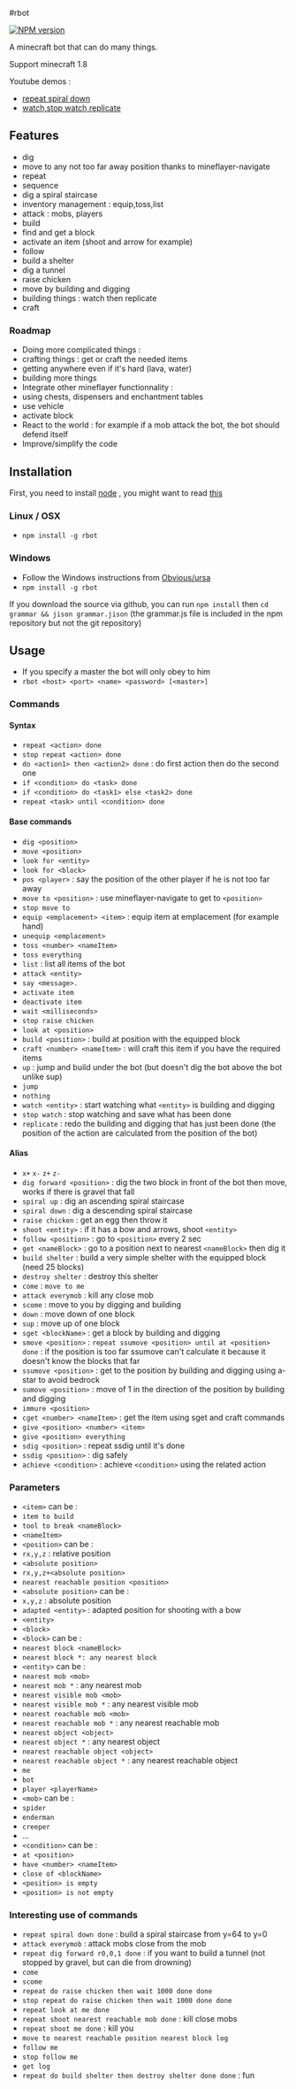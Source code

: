 #rbot

[![NPM version](https://badge.fury.io/js/rbot.png)](http://badge.fury.io/js/rbot)

A minecraft bot that can do many things.

Support minecraft 1.8

Youtube demos :
 * [repeat spiral down](http://www.youtube.com/watch?v=UM1ZV5200S0)
 * [watch,stop watch,replicate](http://www.youtube.com/watch?v=0cQxg9uDnzA)

## Features
 * dig
 * move to any not too far away position thanks to mineflayer-navigate
 * repeat
 * sequence
 * dig a spiral staircase
 * inventory management : equip,toss,list
 * attack : mobs, players
 * build
 * find and get a block
 * activate an item (shoot and arrow for example)
 * follow 
 * build a shelter
 * dig a tunnel
 * raise chicken
 * move by building and digging
 * building things : watch then replicate
 * craft
 
### Roadmap

 * Doing more complicated things :
  * crafting things : get or craft the needed items
  * getting anywhere even if it's hard (lava, water)
  * building more things
 * Integrate other mineflayer functionnality : 
  * using chests, dispensers and enchantment tables
  * use vehicle
  * activate block
 * React to the world : for example if a mob attack the bot, the bot should defend itself
 * Improve/simplify the code

## Installation

First, you need to install [node](http://nodejs.org/) , you might want to read [this](https://github.com/joyent/node/wiki/Installing-Node.js-via-package-manager)

### Linux / OSX

 * `npm install -g rbot`
 
### Windows

 * Follow the Windows instructions from [Obvious/ursa](https://github.com/Obvious/ursa)
 * `npm install -g rbot`

If you download the source via github, you can run `npm install` then `cd grammar && jison grammar.jison` (the grammar.js file is included in the npm repository but not the git repository)


## Usage
 * If you specify a master the bot will only obey to him
 * `rbot <host> <port> <name> <password> [<master>]`


### Commands
#### Syntax
 * `repeat <action> done`
 * `stop repeat <action> done`
 * `do <action1> then <action2> done` : do first action then do the second one
 * `if <condition> do <task> done`
 * `if <condition> do <task1> else <task2> done`
 * `repeat <task> until <condition> done`


#### Base commands
 * `dig <position>`
 * `move <position>`
 * `look for <entity>`
 * `look for <block>`
 * `pos <player>` : say the position of the other player if he is not too far away
 * `move to <position>` : use mineflayer-navigate to get to `<position>`
 * `stop move to`
 * `equip <emplacement> <item>` : equip item at emplacement (for example hand)
 * `unequip <emplacement>`
 * `toss <number> <nameItem>`
 * `toss everything`
 * `list` : list all items of the bot
 * `attack <entity>`
 * `say <message>.`
 * `activate item`
 * `deactivate item`
 * `wait <milliseconds>`
 * `stop raise chicken`
 * `look at <position>`
 * `build <position>` : build at position with the equipped block
 * `craft <number> <nameItem>` : will craft this item if you have the required items
 * `up` : jump and build under the bot (but doesn't dig the bot above the bot unlike sup)
 * `jump`
 * `nothing`
 * `watch <entity>` : start watching what `<entity>` is building and digging
 * `stop watch` : stop watching and save what has been done
 * `replicate` : redo the building and digging that has just been done (the position of the action are calculated from the position of the bot)
 
 
#### Alias
 * `x+` `x-` `z+` `z-`
 * `dig forward <position>` : dig the two block in front of the bot then move, works if there is gravel that fall
 * `spiral up` : dig an ascending spiral staircase
 * `spiral down` : dig a descending spiral staircase
 * `raise chicken` : get an egg then throw it
 * `shoot <entity>` : if it has a bow and arrows, shoot `<entity>`
 * `follow <position>` : go to `<position>` every 2 sec
 * `get <nameBlock>` : go to a position next to nearest `<nameBlock>` then dig it
 * `build shelter` : build a very simple shelter with the equipped block (need 25 blocks)
 * `destroy shelter` : destroy this shelter
 * `come` : `move to me`
 * `attack everymob` : kill any close mob
 * `scome` : move to you by digging and building
 * `down` : move down of one block
 * `sup` : move up of one block
 * `sget <blockName>` : get a block by building and digging
 * `smove <position>` : `repeat ssumove <position> until at <position> done` : if the position is too far ssumove can't calculate it because it doesn't know the blocks that far
 * `ssumove <position>` : get to the position by building and digging using a-star to avoid bedrock
 * `sumove <position>` : move of 1 in the direction of the position by building and digging
 * `immure <position>`
 * `cget <number> <nameItem>` : get the item using sget and craft commands
 * `give <position> <number> <item>`
 * `give <position> everything`
 * `sdig <position>` : repeat ssdig until it's done
 * `ssdig <position>` : dig safely
 * `achieve <condition>` : achieve `<condition>` using the related action
 


### Parameters
 * `<item>` can be :
  * `item to build`
  * `tool to break <nameBlock>`
  * `<nameItem>`
 * `<position>` can be :
  * `rx,y,z` : relative position
  * `<absolute position>`
  * `rx,y,z+<absolute position>`
  * `nearest reachable position <position>`
 * `<absolute position>` can be :
  * `x,y,z` : absolute position
  * `adapted <entity>` : adapted position for shooting with a bow
  * `<entity>`
  * `<block>`
 * `<block>` can be :
  * `nearest block <nameBlock>`
  * `nearest block *: any nearest block`
 * `<entity>` can be :
  * `nearest mob <mob>`
  * `nearest mob *` : any nearest mob
  * `nearest visible mob <mob>`
  * `nearest visible mob *` : any nearest visible mob
  * `nearest reachable mob <mob>`
  * `nearest reachable mob *` : any nearest reachable mob
  * `nearest object <object>`
  * `nearest object *` : any nearest object
  * `nearest reachable object <object>`
  * `nearest reachable object *` : any nearest reachable object
  * `me`
  * `bot`
  * `player <playerName>`
 * `<mob>` can be :
  * `spider`
  * `enderman`
  * `creeper`
  * ...
 * `<condition>` can be :
  * `at <position>`
  * `have <number> <nameItem>`
  * `close of <blockName>`
  * `<position> is empty`
  * `<position> is not empty`

### Interesting use of commands
 * `repeat spiral down done` : build a spiral staircase from y=64 to y=0
 * `attack everymob` : attack mobs close from the mob
 * `repeat dig forward r0,0,1 done` : if you want to build a tunnel (not stopped by gravel, but can die from drowning)
 * `come`
 * `scome`
 * `repeat do raise chicken then wait 1000 done done`
 * `stop repeat do raise chicken then wait 1000 done done`
 * `repeat look at me done`
 * `repeat shoot nearest reachable mob done` : kill close mobs
 * `repeat shoot me done` : kill you
 * `move to nearest reachable position nearest block log`
 * `follow me`
 * `stop follow me`
 * `get log`
 * `repeat do build shelter then destroy shelter done done` : fun
